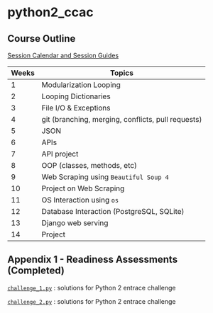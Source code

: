 # python2_ccac

## Course Outline
[Session Calendar and Session Guides]('https://technologyrediscovery.net/python/cit129_courseCalendar_sp20.html)

| Weeks | Topics |
| --- | --- |
| 1 | Modularization Looping | [wk_1 assignment](https://github.com/tnakatani/python2_ccac/tree/master/wk_1)
| 2 | Looping Dictionaries |
| 3 | File I/O & Exceptions |
| 4 | git (branching, merging, conflicts, pull requests) |
| 5 | JSON |
| 6 | APIs |
| 7 | API project |
| 8 | OOP (classes, methods, etc) |
| 9 | Web Scraping using ```Beautiful Soup 4``` |
| 10 | Project on Web Scraping |
| 11 | OS Interaction using ```os``` |
| 12 | Database Interaction (PostgreSQL, SQLite) |
| 13 | Django web serving |
| 14 | Project |

## Appendix 1 - Readiness Assessments (Completed)

[`challenge_1.py`](https://github.com/tnakatani/python2_ccac/blob/master/challenge_1.py) : solutions for Python 2 entrace challenge


[`challenge_2.py`](https://github.com/tnakatani/python2_ccac/blob/master/challenge_2.py) : solutions for Python 2 entrace challenge
